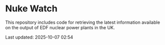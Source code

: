 # Nuke Watch

This repository includes code for retrieving the latest information available on the output of EDF nuclear power plants in the UK.

Last updated: 2025-10-07 02:54